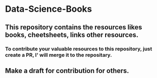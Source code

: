 # Data-Science-Books

## This repository contains the resources likes books, cheetsheets, links other resources.

### To contribute your valuable resources to this repository, just create a PR, I' will merge it to the repositary.


## Make a draft for contribution for others.

